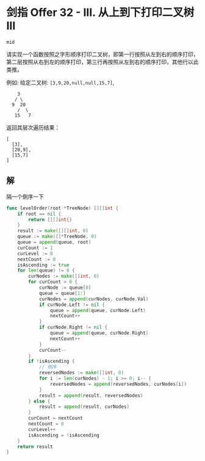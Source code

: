 # 剑指 Offer 32 - III. 从上到下打印二叉树 III

`mid`

请实现一个函数按照之字形顺序打印二叉树，即第一行按照从左到右的顺序打印，第二层按照从右到左的顺序打印，第三行再按照从左到右的顺序打印，其他行以此类推。

例如:
给定二叉树: `[3,9,20,null,null,15,7]`,

```
    3
   / \
  9  20
    /  \
   15   7
```

返回其层次遍历结果：

```
[
  [3],
  [20,9],
  [15,7]
]
```

## 解

隔一个倒序一下

```go
func levelOrder(root *TreeNode) [][]int {
	if root == nil {
		return [][]int{}
	}
	result := make([][]int, 0)
	queue := make([]*TreeNode, 0)
	queue = append(queue, root)
	curCount := 1
	curLevel := 0
	nextCount := 0
	isAscending := true
	for len(queue) != 0 {
		curNodes := make([]int, 0)
		for curCount > 0 {
			curNode := queue[0]
			queue = queue[1:]
			curNodes = append(curNodes, curNode.Val)
			if curNode.Left != nil {
				queue = append(queue, curNode.Left)
				nextCount++
			}
			if curNode.Right != nil {
				queue = append(queue, curNode.Right)
				nextCount++
			}
			curCount--
		}
		if !isAscending {
			// 倒序
			reversedNodes := make([]int, 0)
			for i := len(curNodes) - 1; i >= 0; i-- {
				reversedNodes = append(reversedNodes, curNodes[i])
			}
			result = append(result, reversedNodes)
		} else {
			result = append(result, curNodes)
		}
		curCount = nextCount
		nextCount = 0
		curLevel++
		isAscending = !isAscending
	}
	return result
}
```

